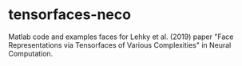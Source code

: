 # tensorfaces-neco
Matlab code and examples faces for Lehky et al. (2019) paper "Face Representations via Tensorfaces of Various Complexities" 
in Neural Computation.
